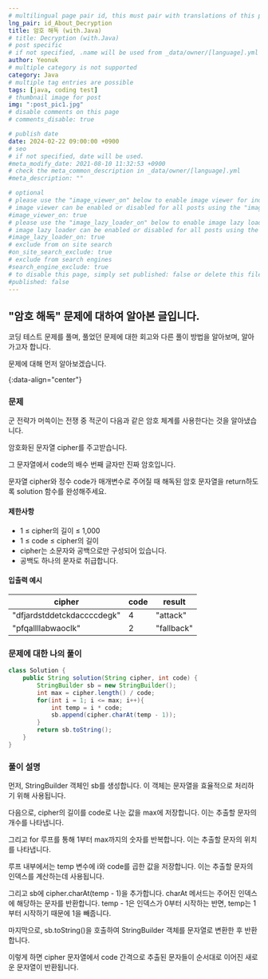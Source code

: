 ```yaml
---
# multilingual page pair id, this must pair with translations of this page. (This name must be unique)
lng_pair: id_About_Decryption
title: 암호 해독 (with.Java)
# title: Decryption (with.Java)
# post specific
# if not specified, .name will be used from _data/owner/[language].yml
author: Yeonuk
# multiple category is not supported
category: Java
# multiple tag entries are possible
tags: [java, coding test]
# thumbnail image for post
img: ":post_pic1.jpg"
# disable comments on this page
# comments_disable: true

# publish date
date: 2024-02-22 09:00:00 +0900
# seo
# if not specified, date will be used.
#meta_modify_date: 2021-08-10 11:32:53 +0900
# check the meta_common_description in _data/owner/[language].yml
#meta_description: ""

# optional
# please use the "image_viewer_on" below to enable image viewer for individual pages or posts (_posts/ or [language]/_posts folders).
# image viewer can be enabled or disabled for all posts using the "image_viewer_posts: true" setting in _data/conf/main.yml.
#image_viewer_on: true
# please use the "image_lazy_loader_on" below to enable image lazy loader for individual pages or posts (_posts/ or [language]/_posts folders).
# image lazy loader can be enabled or disabled for all posts using the "image_lazy_loader_posts: true" setting in _data/conf/main.yml.
#image_lazy_loader_on: true
# exclude from on site search
#on_site_search_exclude: true
# exclude from search engines
#search_engine_exclude: true
# to disable this page, simply set published: false or delete this file
#published: false
---
```


<!-- outline-start -->

## "암호 해독" 문제에 대하여 알아본 글입니다.

코딩 테스트 문제를 풀며, 풀었던 문제에 대한 회고와 다른 풀이 방법을 알아보며, 알아가고자 합니다.

문제에 대해 먼저 알아보겠습니다.

{:data-align="center"}

<!-- outline-end -->

### 문제

군 전략가 머쓱이는 전쟁 중 적군이 다음과 같은 암호 체계를 사용한다는 것을 알아냈습니다.

암호화된 문자열 cipher를 주고받습니다.

그 문자열에서 code의 배수 번째 글자만 진짜 암호입니다.

문자열 cipher와 정수 code가 매개변수로 주어질 때 해독된 암호 문자열을 return하도록 solution 함수를 완성해주세요.

#### 제한사항

- 1 ≤ cipher의 길이 ≤ 1,000
- 1 ≤ code ≤ cipher의 길이
- cipher는 소문자와 공백으로만 구성되어 있습니다.
- 공백도 하나의 문자로 취급합니다.

#### 입출력 예시

| cipher                     | code | result     |
| -------------------------- | ---- | ---------- |
| "dfjardstddetckdaccccdegk" | 4    | "attack"   |
| "pfqallllabwaoclk"         | 2    | "fallback" |

<!-- | start_num | end_num | result |
| --------- | ------- | ------ |
| 10        | 3       | 0      | -->

### 문제에 대한 나의 풀이

```java
class Solution {
    public String solution(String cipher, int code) {
        StringBuilder sb = new StringBuilder();
        int max = cipher.length() / code;
        for(int i = 1; i <= max; i++){
            int temp = i * code;
            sb.append(cipher.charAt(temp - 1));
        }
        return sb.toString();
    }
}
```

### 풀이 설명

먼저, StringBuilder 객체인 sb를 생성합니다. 이 객체는 문자열을 효율적으로 처리하기 위해 사용됩니다.

다음으로, cipher의 길이를 code로 나눈 값을 max에 저장합니다. 이는 추출할 문자의 개수를 나타냅니다.

그리고 for 루프를 통해 1부터 max까지의 숫자를 반복합니다. 이는 추출할 문자의 위치를 나타냅니다.

루프 내부에서는 temp 변수에 i와 code를 곱한 값을 저장합니다. 이는 추출할 문자의 인덱스를 계산하는데 사용됩니다.

그리고 sb에 cipher.charAt(temp - 1)을 추가합니다. charAt 메서드는 주어진 인덱스에 해당하는 문자를 반환합니다. temp - 1은 인덱스가 0부터 시작하는 반면, temp는 1부터 시작하기 때문에 1을 빼줍니다.

마지막으로, sb.toString()을 호출하여 StringBuilder 객체를 문자열로 변환한 후 반환합니다.

이렇게 하면 cipher 문자열에서 code 간격으로 추출된 문자들이 순서대로 이어진 새로운 문자열이 반환됩니다.
